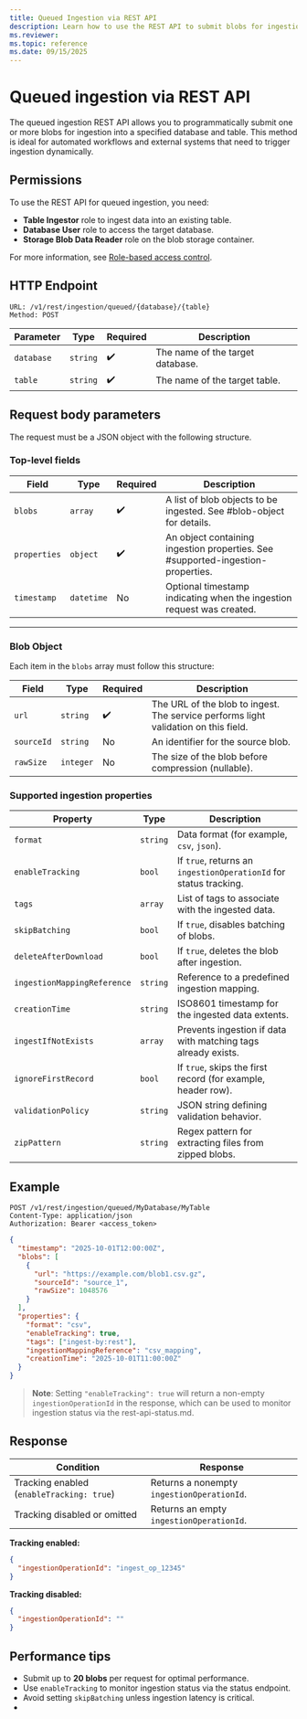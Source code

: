 ```yaml
---
title: Queued Ingestion via REST API
description: Learn how to use the REST API to submit blobs for ingestion into Azure Data Explorer tables.
ms.reviewer: 
ms.topic: reference
ms.date: 09/15/2025
---
```


# Queued ingestion via REST API

The queued ingestion REST API allows you to programmatically submit one or more blobs for ingestion into a specified database and table. This method is ideal for automated workflows and external systems that need to trigger ingestion dynamically.

## Permissions

To use the REST API for queued ingestion, you need:

- **Table Ingestor** role to ingest data into an existing table.
- **Database User** role to access the target database.
- **Storage Blob Data Reader** role on the blob storage container.

For more information, see [Role-based access control](../../access-control/role-based-access-control.md).

## HTTP Endpoint

```http
URL: /v1/rest/ingestion/queued/{database}/{table}
Method: POST
```

|Parameter|Type|Required|Description|
|--|--|--|--|
|`database`|`string`|✔️|The name of the target database.|
|`table`|`string`|✔️|The name of the target table.|

## Request body parameters

The request must be a JSON object with the following structure.

### Top-level fields

|Field|Type|Required|Description|
|--|--|--|--|
|`blobs`|`array`|✔️|A list of blob objects to be ingested. See #blob-object for details.|
|`properties`|`object`|✔️|An object containing ingestion properties. See #supported-ingestion-properties.|
|`timestamp`|`datetime`|No|Optional timestamp indicating when the ingestion request was created.|
---

### Blob Object

Each item in the `blobs` array must follow this structure:

|Field|Type|Required|Description|
|--|--|--|--|
|`url`|`string`|✔️|The URL of the blob to ingest. The service performs light validation on this field.|
|`sourceId`|`string`|No|An identifier for the source blob.|
|`rawSize`|`integer`|No|The size of the blob before compression (nullable).|

### Supported ingestion properties

|Property|Type|Description|
|--|--|--|
|`format`|`string`|Data format (for example, `csv`, `json`).|
|`enableTracking`|`bool`|If `true`, returns an `ingestionOperationId` for status tracking.|
|`tags`|`array`|List of tags to associate with the ingested data.|
|`skipBatching`|`bool`|If `true`, disables batching of blobs.|
|`deleteAfterDownload`|`bool`|If `true`, deletes the blob after ingestion.|
|`ingestionMappingReference`|`string`|Reference to a predefined ingestion mapping.|
|`creationTime`|`string`|ISO8601 timestamp for the ingested data extents.|
|`ingestIfNotExists`|`array`|Prevents ingestion if data with matching tags already exists.|
|`ignoreFirstRecord`|`bool`|If `true`, skips the first record (for example, header row).|
|`validationPolicy`|`string`|JSON string defining validation behavior.|
|`zipPattern`|`string`|Regex pattern for extracting files from zipped blobs.|

## Example

```http
POST /v1/rest/ingestion/queued/MyDatabase/MyTable
Content-Type: application/json
Authorization: Bearer <access_token>
```

```json
{
  "timestamp": "2025-10-01T12:00:00Z",
  "blobs": [
    {
      "url": "https://example.com/blob1.csv.gz",
      "sourceId": "source_1",
      "rawSize": 1048576
    }
  ],
  "properties": {
    "format": "csv",
    "enableTracking": true,
    "tags": ["ingest-by:rest"],
    "ingestionMappingReference": "csv_mapping",
    "creationTime": "2025-10-01T11:00:00Z"
  }
}
```

> **Note**: Setting `"enableTracking": true` will return a non-empty `ingestionOperationId` in the response, which can be used to monitor ingestion status via the rest-api-status.md.

## Response

|Condition|Response|
|--|--|
|Tracking enabled (`enableTracking: true`)|Returns a nonempty `ingestionOperationId`.|
|Tracking disabled or omitted|Returns an empty `ingestionOperationId`.|

**Tracking enabled:**

```json
{
  "ingestionOperationId": "ingest_op_12345"
}
```

**Tracking disabled:**

```json
{
  "ingestionOperationId": ""
}
```

## Performance tips

- Submit up to **20 blobs** per request for optimal performance.
- Use `enableTracking` to monitor ingestion status via the status endpoint.
- Avoid setting `skipBatching` unless ingestion latency is critical.
- 